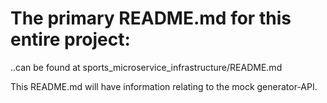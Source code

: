 # The primary README.md for this entire project:

 ..can be found at sports_microservice_infrastructure/README.md 

 This README.md will have information relating to the mock generator-API.
